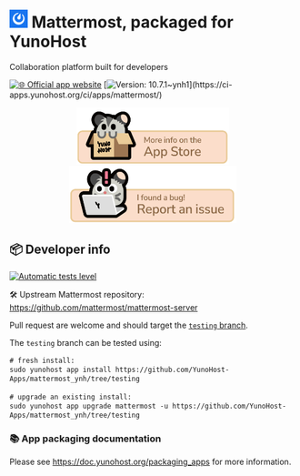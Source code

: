 <!--
N.B.: This README was automatically generated by <https://github.com/YunoHost/apps_tools/blob/main/readme_generator>
It shall NOT be edited by hand.
-->

<h1>
  <img src="https://raw.githubusercontent.com/YunoHost/apps/main/logos/mattermost.png" width="32px" alt="Logo of Mattermost">
  Mattermost, packaged for YunoHost
</h1>

Collaboration platform built for developers

[![🌐 Official app website](https://img.shields.io/badge/Official_app_website-darkgreen?style=for-the-badge)](http://www.mattermost.org/)
[![Version: 10.7.1~ynh1](https://img.shields.io/badge/Version-10.7.1~ynh1-rgba(0,150,0,1)?style=for-the-badge)](https://ci-apps.yunohost.org/ci/apps/mattermost/)

<div align="center">
<a href="https://apps.yunohost.org/app/mattermost"><img height="100px" src="https://github.com/YunoHost/yunohost-artwork/raw/refs/heads/main/badges/neopossum-badges/badge_more_info_on_the_appstore.svg"/></a>
<a href="https://github.com/YunoHost-Apps/mattermost_ynh/issues"><img height="100px" src="https://github.com/YunoHost/yunohost-artwork/raw/refs/heads/main/badges/neopossum-badges/badge_report_an_issue.svg"/></a>
</div>

## 📦 Developer info

[![Automatic tests level](https://apps.yunohost.org/badge/cilevel/mattermost)](https://ci-apps.yunohost.org/ci/apps/mattermost/)

🛠️ Upstream Mattermost repository: <https://github.com/mattermost/mattermost-server>

Pull request are welcome and should target the [`testing` branch](https://github.com/YunoHost-Apps/mattermost_ynh/tree/testing).

The `testing` branch can be tested using:
```
# fresh install:
sudo yunohost app install https://github.com/YunoHost-Apps/mattermost_ynh/tree/testing

# upgrade an existing install:
sudo yunohost app upgrade mattermost -u https://github.com/YunoHost-Apps/mattermost_ynh/tree/testing
```

### 📚 App packaging documentation

Please see <https://doc.yunohost.org/packaging_apps> for more information.